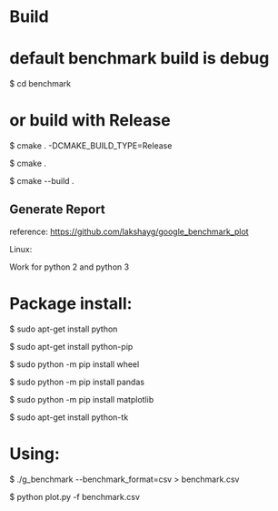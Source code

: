 # Build

# default benchmark build is debug

$ cd benchmark 

# or build with Release 

$ cmake . -DCMAKE_BUILD_TYPE=Release 

$ cmake .

$ cmake --build .

## Generate Report

reference: https://github.com/lakshayg/google_benchmark_plot

Linux:

Work for python 2 and python 3

# Package install:

$ sudo apt-get install python

$ sudo apt-get install python-pip

$ sudo python -m pip install wheel

$ sudo python -m pip install pandas

$ sudo python -m pip install matplotlib

$ sudo apt-get install python-tk

# Using:

$ ./g_benchmark --benchmark_format=csv > benchmark.csv

$ python plot.py -f benchmark.csv
